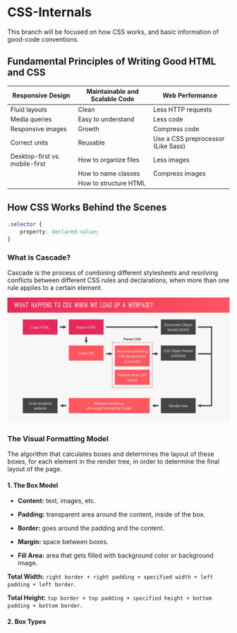 # CSS-Internals

This branch will be focused on how CSS works, and basic information of good-code conventions.

## Fundamental Principles of Writing Good HTML and CSS

| Responsive Design              | Maintainable and Scalable Code | Web Performance                    |
|--------------------------------|--------------------------------|------------------------------------|
| Fluid layouts                  | Clean                          | Less HTTP requests                 |
| Media queries                  | Easy to understand             | Less code                          |
| Responsive images              | Growth                         | Compress code                      |
| Correct units                  | Reusable                       | Use a CSS preprocessor (Like Sass) |
| Desktop-first vs. mobile-first | How to organize files          | Less images                        |
|                                | How to name classes            | Compress images                    |
|                                | How to structure HTML          |                                    |

## How CSS Works Behind the Scenes

```css
.selector {
    property: declared-value;
}

```

### What is Cascade?

Cascade is the process of combining different stylesheets and resolving conflicts between different CSS rules and declarations, when more than one rule applies to a certain element.

![how html parsed](./slides-page.jpg)

### The Visual Formatting Model

The algorithm that calculates boxes and determines the layout of these boxes, for each element in the render tree, in order to determine the final layout of the page.

#### 1. The Box Model

- **Content:** text, images, etc.

- **Padding:** transparent area around the content, inside of the box.

- **Border:** goes around the padding and the content.

- **Margin:** space between boxes.

- **Fill Area:** area that gets filled with background color or background image.

**Total Width:** `right border + right padding + specified width + left padding + left border`.

**Total Height:** `top border + top padding + specified height + bottom padding + bottom border`.

#### 2. Box Types
